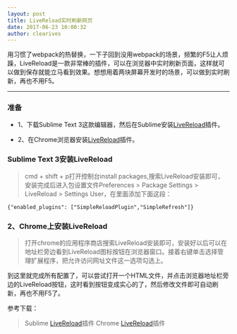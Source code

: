 ```yaml
---
layout: post
title: Live​Reload实时刷新网页
date: 2017-06-23 10:00:32
author: clearives
---
```



用习惯了webpack的热替换，一下子回到没用webpack的场景，频繁的F5让人烦躁，LiveReload是一款非常棒的插件，可以在浏览器中实时刷新页面，这样就可以做到保存就能立马看到效果。想想用着两块屏幕开发时的场景，可以做到实时刷新，再也不用F5。


<!--more-->
 - - -
### 准备

- 1、下载Sublime Text 3这款编辑器，然后在Sublime安装<a href="https://packagecontrol.io/packages/LiveReload" target="_blank">LiveReload</a>插件。

- 2、在Chrome浏览器安装<a href="https://chrome.google.com/webstore/detail/livereload/jnihajbhpnppcggbcgedagnkighmdlei?utm_source=chrome-app-launcher-info-dialog" target="_blank">LiveReload</a>插件。

### Sublime Text 3安装LiveReload

> cmd + shift + p打开控制台install packages,搜索LiveReload安装即可，安装完成后进入包设置文件Preferences > Package Settings > LiveReload > Settings User，在里面添加下面这段：

```
{"enabled_plugins": ["SimpleReloadPlugin","SimpleRefresh"]}
```

### 2、Chrome上安装LiveReload

> 打开chrome的应用程序商店搜索LiveReload安装即可，安装好以后可以在地址栏旁边看到LiveReload图标按钮在浏览器窗口。接着右键单击选择管理扩展程序，把允许访问网址文件这一选项勾选上。



到这里就完成所有配置了，可以尝试打开一个HTML文件，并点击浏览器地址栏旁边的LiveReload按钮，这时看到按钮变成实心的了，然后修改文件即可自动刷新，再也不用F5了。

参考下载：
> Sublime <a href="https://packagecontrol.io/packages/LiveReload" target="_blank">LiveReload</a>插件
> Chrome <a href="https://chrome.google.com/webstore/detail/livereload/jnihajbhpnppcggbcgedagnkighmdlei?utm_source=chrome-app-launcher-info-dialog" target="_blank">LiveReload</a>插件
